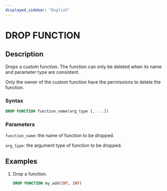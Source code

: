 ```yaml
---
displayed_sidebar: "English"
---
```


# DROP FUNCTION

## Description

Drops a custom function. The function can only be deleted when its name and parameter type are consistent.

Only the owner of the custom function have the permissions to delete the function.

### Syntax

```sql
DROP FUNCTION function_name(arg_type [, ...])
```

### Parameters

`function_name`: the name of function to be dropped.

`arg_type`: the argument type of function to be dropped.

## Examples

1. Drop a function.

    ```sql
    DROP FUNCTION my_add(INT, INT)
    ```
